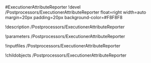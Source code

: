 <!-- MOOSE Object Documentation Stub: Remove this when content is added. -->
#ExecutionerAttributeReporter
!devel /Postprocessors/ExecutionerAttributeReporter float=right width=auto margin=20px padding=20px background-color=#F8F8F8

!description /Postprocessors/ExecutionerAttributeReporter

!parameters /Postprocessors/ExecutionerAttributeReporter

!inputfiles /Postprocessors/ExecutionerAttributeReporter

!childobjects /Postprocessors/ExecutionerAttributeReporter
